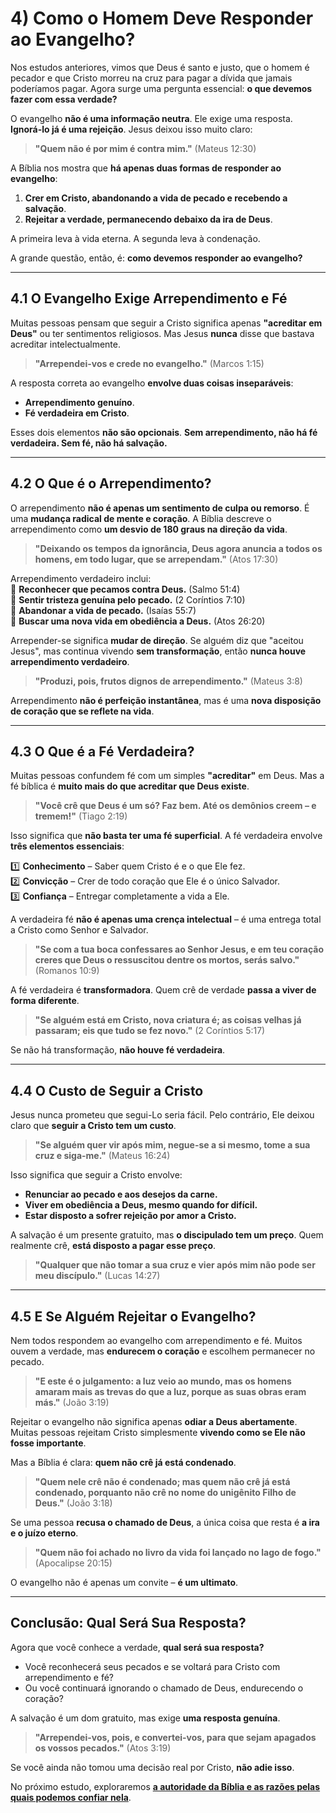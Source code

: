 # **4) Como o Homem Deve Responder ao Evangelho?**  

Nos estudos anteriores, vimos que Deus é santo e justo, que o homem é pecador e que Cristo morreu na cruz para pagar a dívida que jamais poderíamos pagar. Agora surge uma pergunta essencial: **o que devemos fazer com essa verdade?**  

O evangelho **não é uma informação neutra**. Ele exige uma resposta. **Ignorá-lo já é uma rejeição**. Jesus deixou isso muito claro:  

> **"Quem não é por mim é contra mim."** (Mateus 12:30)  

A Bíblia nos mostra que **há apenas duas formas de responder ao evangelho**:  
1. **Crer em Cristo, abandonando a vida de pecado e recebendo a salvação**.  
2. **Rejeitar a verdade, permanecendo debaixo da ira de Deus**.  

A primeira leva à vida eterna. A segunda leva à condenação.  

A grande questão, então, é: **como devemos responder ao evangelho?**  

---

## **4.1 O Evangelho Exige Arrependimento e Fé**  

Muitas pessoas pensam que seguir a Cristo significa apenas **"acreditar em Deus"** ou ter sentimentos religiosos. Mas Jesus **nunca** disse que bastava acreditar intelectualmente.  

> **"Arrependei-vos e crede no evangelho."** (Marcos 1:15)  

A resposta correta ao evangelho **envolve duas coisas inseparáveis**:  
- **Arrependimento genuíno**.  
- **Fé verdadeira em Cristo**.  

Esses dois elementos **não são opcionais**. **Sem arrependimento, não há fé verdadeira. Sem fé, não há salvação.**  

---

## **4.2 O Que é o Arrependimento?**  

O arrependimento **não é apenas um sentimento de culpa ou remorso**. É uma **mudança radical de mente e coração**. A Bíblia descreve o arrependimento como **um desvio de 180 graus na direção da vida**.  

> **"Deixando os tempos da ignorância, Deus agora anuncia a todos os homens, em todo lugar, que se arrependam."** (Atos 17:30)  

Arrependimento verdadeiro inclui:  
🔹 **Reconhecer que pecamos contra Deus.** (Salmo 51:4)  
🔹 **Sentir tristeza genuína pelo pecado.** (2 Coríntios 7:10)  
🔹 **Abandonar a vida de pecado.** (Isaías 55:7)  
🔹 **Buscar uma nova vida em obediência a Deus.** (Atos 26:20)  

Arrepender-se significa **mudar de direção**. Se alguém diz que "aceitou Jesus", mas continua vivendo **sem transformação**, então **nunca houve arrependimento verdadeiro**.  

> **"Produzi, pois, frutos dignos de arrependimento."** (Mateus 3:8)  

Arrependimento **não é perfeição instantânea**, mas é uma **nova disposição de coração que se reflete na vida**.  

---

## **4.3 O Que é a Fé Verdadeira?**  

Muitas pessoas confundem fé com um simples **"acreditar"** em Deus. Mas a fé bíblica é **muito mais do que acreditar que Deus existe**.  

> **"Você crê que Deus é um só? Faz bem. Até os demônios creem – e tremem!"** (Tiago 2:19)  

Isso significa que **não basta ter uma fé superficial**. A fé verdadeira envolve **três elementos essenciais**:  

1️⃣ **Conhecimento** – Saber quem Cristo é e o que Ele fez.  
2️⃣ **Convicção** – Crer de todo coração que Ele é o único Salvador.  
3️⃣ **Confiança** – Entregar completamente a vida a Ele.  

A verdadeira fé **não é apenas uma crença intelectual** – é uma entrega total a Cristo como Senhor e Salvador.  

> **"Se com a tua boca confessares ao Senhor Jesus, e em teu coração creres que Deus o ressuscitou dentre os mortos, serás salvo."** (Romanos 10:9)  

A fé verdadeira é **transformadora**. Quem crê de verdade **passa a viver de forma diferente**.  

> **"Se alguém está em Cristo, nova criatura é; as coisas velhas já passaram; eis que tudo se fez novo."** (2 Coríntios 5:17)  

Se não há transformação, **não houve fé verdadeira**.  

---

## **4.4 O Custo de Seguir a Cristo**  

Jesus nunca prometeu que segui-Lo seria fácil. Pelo contrário, Ele deixou claro que **seguir a Cristo tem um custo**.  

> **"Se alguém quer vir após mim, negue-se a si mesmo, tome a sua cruz e siga-me."** (Mateus 16:24)  

Isso significa que seguir a Cristo envolve:  
- **Renunciar ao pecado e aos desejos da carne.**  
- **Viver em obediência a Deus, mesmo quando for difícil.**  
- **Estar disposto a sofrer rejeição por amor a Cristo.**  

A salvação é um presente gratuito, mas **o discipulado tem um preço**. Quem realmente crê, **está disposto a pagar esse preço**.  

> **"Qualquer que não tomar a sua cruz e vier após mim não pode ser meu discípulo."** (Lucas 14:27)  

---

## **4.5 E Se Alguém Rejeitar o Evangelho?**  

Nem todos respondem ao evangelho com arrependimento e fé. Muitos ouvem a verdade, mas **endurecem o coração** e escolhem permanecer no pecado.  

> **"E este é o julgamento: a luz veio ao mundo, mas os homens amaram mais as trevas do que a luz, porque as suas obras eram más."** (João 3:19)  

Rejeitar o evangelho não significa apenas **odiar a Deus abertamente**. Muitas pessoas rejeitam Cristo simplesmente **vivendo como se Ele não fosse importante**.  

Mas a Bíblia é clara: **quem não crê já está condenado**.  

> **"Quem nele crê não é condenado; mas quem não crê já está condenado, porquanto não crê no nome do unigênito Filho de Deus."** (João 3:18)  

Se uma pessoa **recusa o chamado de Deus**, a única coisa que resta é **a ira e o juízo eterno**.  

> **"Quem não foi achado no livro da vida foi lançado no lago de fogo."** (Apocalipse 20:15)  

O evangelho não é apenas um convite – **é um ultimato**.  

---

## **Conclusão: Qual Será Sua Resposta?**  

Agora que você conhece a verdade, **qual será sua resposta?**  

- Você reconhecerá seus pecados e se voltará para Cristo com arrependimento e fé?  
- Ou você continuará ignorando o chamado de Deus, endurecendo o coração?  

A salvação é um dom gratuito, mas exige **uma resposta genuína**.  

> **"Arrependei-vos, pois, e convertei-vos, para que sejam apagados os vossos pecados."** (Atos 3:19)  

Se você ainda não tomou uma decisão real por Cristo, **não adie isso**.  

No próximo estudo, exploraremos [**a autoridade da Bíblia e as razões pelas quais podemos confiar nela**](autoridade-biblica.md).
